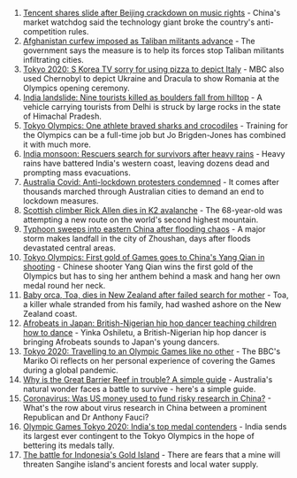 1. [Tencent shares slide after Beijing crackdown on music rights](https://www.bbc.co.uk/news/business-57966023) - China's market watchdog said the technology giant broke the country's anti-competition rules.
2. [Afghanistan curfew imposed as Taliban militants advance](https://www.bbc.co.uk/news/world-asia-57933364) - The government says the measure is to help its forces stop Taliban militants infiltrating cities.
3. [Tokyo 2020: S Korea TV sorry for using pizza to depict Italy](https://www.bbc.co.uk/news/world-asia-57966293) - MBC also used Chernobyl to depict Ukraine and Dracula to show Romania at the Olympics opening ceremony.
4. [India landslide: Nine tourists killed as boulders fall from hilltop](https://www.bbc.co.uk/news/world-asia-india-57955964) - A vehicle carrying tourists from Delhi is struck by large rocks in the state of Himachal Pradesh.
5. [Tokyo Olympics: One athlete braved sharks and crocodiles](https://www.bbc.co.uk/news/world-australia-57938909) - Training for the Olympics can be a full-time job but Jo Brigden-Jones has combined it with much more.
6. [India monsoon: Rescuers search for survivors after heavy rains](https://www.bbc.co.uk/news/world-asia-india-57952521) - Heavy rains have battered India's western coast, leaving dozens dead and prompting mass evacuations.
7. [Australia Covid: Anti-lockdown protesters condemned](https://www.bbc.co.uk/news/world-australia-57960044) - It comes after thousands marched through Australian cities to demand an end to lockdown measures.
8. [Scottish climber Rick Allen dies in K2 avalanche](https://www.bbc.co.uk/news/uk-scotland-57964217) - The 68-year-old was attempting a new route on the world's second highest mountain.
9. [Typhoon sweeps into eastern China after flooding chaos](https://www.bbc.co.uk/news/world-asia-china-57955138) - A major storm makes landfall in the city of Zhoushan, days after floods devastated central areas.
10. [Tokyo Olympics: First gold of Games goes to China's Yang Qian in shooting](https://www.bbc.co.uk/sport/olympics/57952436) - Chinese shooter Yang Qian wins the first gold of the Olympics but has to sing her anthem behind a mask and hang her own medal round her neck.
11. [Baby orca, Toa, dies in New Zealand after failed search for mother](https://www.bbc.co.uk/news/world-asia-57950919) - Toa, a killer whale stranded from his family, had washed ashore on the New Zealand coast.
12. [Afrobeats in Japan: British-Nigerian hip hop dancer teaching children how to dance](https://www.bbc.co.uk/news/world-africa-57949287) - Yinka Oshiletu, a British-Nigerian hip hop dancer is bringing Afrobeats sounds to Japan's young dancers.
13. [Tokyo 2020: Travelling to an Olympic Games like no other](https://www.bbc.co.uk/news/world-asia-57913517) - The BBC's Mariko Oi reflects on her personal experience of covering the Games during a global pandemic.
14. [Why is the Great Barrier Reef in trouble? A simple guide](https://www.bbc.co.uk/news/world-australia-57938858) - Australia's natural wonder faces a battle to survive - here's a simple guide.
15. [Coronavirus: Was US money used to fund risky research in China?](https://www.bbc.co.uk/news/57932699) - What's the row about virus research in China between a prominent Republican and Dr Anthony Fauci?
16. [Olympic Games Tokyo 2020: India's top medal contenders](https://www.bbc.co.uk/news/world-asia-india-57913544) - India sends its largest ever contingent to the Tokyo Olympics in the hope of bettering its medals tally.
17. [The battle for Indonesia's Gold Island](https://www.bbc.co.uk/news/world-asia-57902815) - There are fears that a mine will threaten Sangihe island's ancient forests and local water supply.
